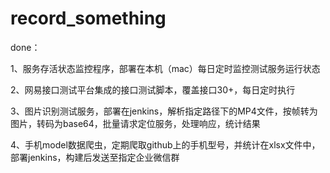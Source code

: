 # record_something

done：

1、服务存活状态监控程序，部署在本机（mac）每日定时监控测试服务运行状态

2、网易接口测试平台集成的接口测试脚本，覆盖接口30+，每日定时执行

3、图片识别测试服务，部署在jenkins，解析指定路径下的MP4文件，按帧转为图片，转码为base64，批量请求定位服务，处理响应，统计结果

4、手机model数据爬虫，定期爬取github上的手机型号，并统计在xlsx文件中，部署jenkins，构建后发送至指定企业微信群

